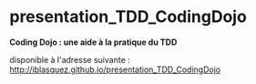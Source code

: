 # presentation_TDD_CodingDojo

**Coding Dojo : une aide à la pratique du TDD**

disponible à l'adresse suivante : http://iblasquez.github.io/presentation_TDD_CodingDojo
